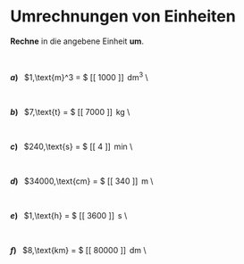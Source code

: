 <!--
version:  0.0.1

language: de

@style
input {
    text-align: center;
}

.flex-container {
    display: flex;
    flex-wrap: wrap;
    align-items: stretch;
    gap: 20px;
}

.flex-child {
    flex: 1;
    min-width: 350px;
    margin-right: 20px;
}

@media (max-width: 400px) {
    .flex-child {
        flex: 100%;
        margin-right: 0;
    }
}
@end

formula: \carry   \textcolor{red}{\scriptsize #1}
formula: \digit   \rlap{\carry{#1}}\phantom{#2}#2
formula: \permil  \text{‰}

import: https://raw.githubusercontent.com/LiaTemplates/Tikz-Jax/main/README.md

script: https://cdn.jsdelivr.net/gh/LiaTemplates/Tikz-Jax@main/dist/index.js


tags: Einheiten, Länge, Zeit, Masse, Volumen, leicht, sehr niedrig, Angeben

comment: Rechne von der einen Einheit in eine andere um.

author: Martin Lommatzsch

-->




# Umrechnungen von Einheiten

**Rechne** in die angebene Einheit **um**.

<br>


<section class="flex-container">

<div class="flex-child">

__$a)\;\;$__ $1\,\text{m}^3 = $ [[ 1000  ]] $\,\text{dm}^3$ \

<br>
</div>
<div class="flex-child">

__$b)\;\;$__ $7\,\text{t} = $ [[ 7000  ]] $\,\text{kg}$ \

<br>
</div>
<div class="flex-child">

__$c)\;\;$__ $240\,\text{s} = $ [[   4   ]] $\,\text{min}$ \

<br>
</div>
<div class="flex-child">

__$d)\;\;$__ $34000\,\text{cm} = $ [[  340  ]] $\,\text{m}$ \

<br>
</div>
<div class="flex-child">

__$e)\;\;$__ $1\,\text{h} = $ [[ 3600  ]] $\,\text{s}$ \

<br>
</div>
<div class="flex-child">

__$f)\;\;$__ $8\,\text{km} = $ [[ 80000 ]] $\,\text{dm}$ \

</div>


</section>

<br>
<br>
<br>
<br>
<br>